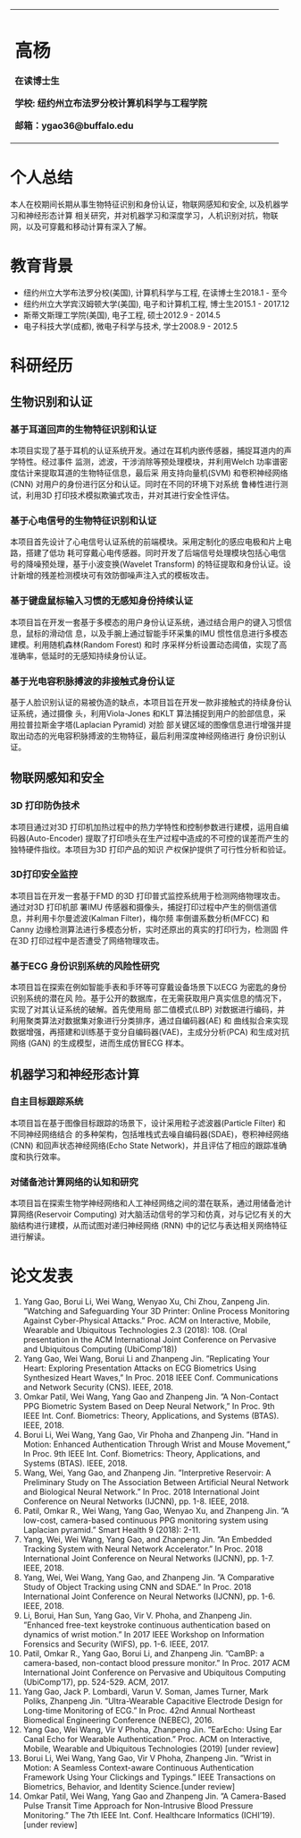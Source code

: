 <table border="0">
  <tr>
    <td width="75%">
      <h1>高杨</h1>
      <p><b>在读博士生</b></p>
      <p><b>学校: 纽约州立布法罗分校计算机科学与工程学院</b></p>
      <p><b>邮箱：ygao36@buffalo.edu</b></p>
    </td>
  </tr>
</table>

# 个人总结 

本人在校期间长期从事生物特征识别和身份认证，物联网感知和安全, 以及机器学习和神经形态计算
相关研究，并对机器学习和深度学习，人机识别对抗，物联网，以及可穿戴和移动计算有深入了解。

# 教育背景

- 纽约州立大学布法罗分校(美国), 计算机科学与工程, 在读博士生2018.1 - 至今
- 纽约州立大学宾汉姆顿大学(美国), 电子和计算机工程, 博士生2015.1 - 2017.12
- 斯蒂文斯理工学院(美国), 电子工程, 硕士2012.9 - 2014.5
- 电子科技大学(成都), 微电子科学与技术, 学士2008.9 - 2012.5




# 科研经历

## 生物识别和认证
### 基于耳道回声的生物特征识别和认证
本项目实现了基于耳机的认证系统开发。通过在耳机内嵌传感器，捕捉耳道内的声学特性。经过事件
监测，滤波，干涉消除等预处理模块，并利用Welch 功率谱密度估计来提取耳道的生物特征信息，最后采
用支持向量机(SVM) 和卷积神经网络(CNN) 对用户的身份进行区分和认证。同时在不同的环境下对系统
鲁棒性进行测试，利用3D 打印技术模拟欺骗式攻击，并对其进行安全性评估。

### 基于心电信号的生物特征识别和认证
本项目首先设计了心电信号认证系统的前端模块。采用定制化的感应电极和片上电路，搭建了低功
耗可穿戴心电传感器。同时开发了后端信号处理模块包括心电信号的降噪预处理，基于小波变换(Wavelet
Transform) 的特征提取和身份认证。设计新增的残差检测模块可有效防御噪声注入式的模板攻击。

### 基于键盘鼠标输入习惯的无感知身份持续认证
本项目旨在开发一套基于多模态的用户身份认证系统，通过结合用户的键入习惯信息，鼠标的滑动信
息，以及手腕上通过智能手环采集的IMU 惯性信息进行多模态建模。利用随机森林(Random Forest) 和时
序采样分析设置动态阈值，实现了高准确率，低延时的无感知持续身份认证。

### 基于光电容积脉搏波的非接触式身份认证
基于人脸识别认证的易被伪造的缺点，本项目旨在开发一款非接触式的持续身份认证系统，通过摄像
头，利用Viola-Jones 和KLT 算法捕捉到用户的脸部信息，采用拉普拉斯金字塔(Laplacian Pyramid) 对脸
部关键区域的图像信息进行增强并提取出动态的光电容积脉搏波的生物特征，最后利用深度神经网络进行
身份识别认证。

## 物联网感知和安全
### 3D 打印防伪技术
本项目通过对3D 打印机加热过程中的热力学特性和控制参数进行建模，运用自编码器(Auto-Encoder)
提取了打印喷头在生产过程中造成的不可控的误差而产生的独特硬件指纹。本项目为3D 打印产品的知识
产权保护提供了可行性分析和验证。

### 3D打印安全监控
本项目旨在开发一套基于FMD 的3D 打印普式监控系统用于检测网络物理攻击。通过对3D 打印机部
署IMU 传感器和摄像头，捕捉打印过程中产生的侧信道信息，并利用卡尔曼滤波(Kalman Filter)，梅尔频
率倒谱系数分析(MFCC) 和Canny 边缘检测算法进行多模态分析，实时还原出的真实的打印行为，检测固
件在3D 打印过程中是否遭受了网络物理攻击。

### 基于ECG 身份识别系统的风险性研究
本项目旨在探索在例如智能手表和手环等可穿戴设备场景下以ECG 为密匙的身份识别系统的潜在风
险。基于公开的数据库，在无需获取用户真实信息的情况下，实现了对其认证系统的破解。首先使用局
部二值模式(LBP) 对数据进行编码，并利用聚类算法对数据集对象进行分类排序，通过自编码器(AE) 和
曲线拟合来实现数据增强，再搭建和训练基于变分自编码器(VAE)，主成分分析(PCA) 和生成对抗网络
(GAN) 的生成模型，进而生成仿冒ECG 样本。

## 机器学习和神经形态计算
### 自主目标跟踪系统
本项目旨在基于图像目标跟踪的场景下，设计采用粒子滤波器(Particle Filter) 和不同神经网络结合
的多种架构，包括堆栈式去噪自编码器(SDAE)，卷积神经网络(CNN) 和回声状态神经网络(Echo State
Network)，并且评估了相应的跟踪准确度和执行效率。

### 对储备池计算网络的认知和研究
本项目旨在探索生物学神经网络和人工神经网络之间的潜在联系，通过用储备池计算网络(Reservoir
Computing) 对大脑活动信号的学习和仿真，对与记忆有关的大脑结构进行建模，从而试图对递归神经网络
(RNN) 中的记忆与表达相关网络特征进行解读。

# 论文发表
1. Yang Gao, Borui Li, Wei Wang, Wenyao Xu, Chi Zhou, Zanpeng Jin. ”Watching and Safeguarding Your 3D Printer: Online Process Monitoring Against Cyber-Physical Attacks.” Proc. ACM on Interactive, Mobile, Wearable and Ubiquitous Technologies 2.3 (2018): 108. (Oral presentation in the ACM International Joint Conference on Pervasive and Ubiquitous Computing (UbiComp’18))
2. Yang Gao, Wei Wang, Borui Li and Zhanpeng Jin. ”Replicating Your Heart: Exploring Presentation Attacks on ECG Biometrics Using Synthesized Heart Waves,” In Proc. 2018 IEEE Conf. Communications and Network Security (CNS). IEEE, 2018.
3. Omkar Patil, Wei Wang, Yang Gao and Zhanpeng Jin. ”A Non-Contact PPG Biometric System Based on Deep Neural Network,” In Proc. 9th IEEE Int. Conf. Biometrics: Theory, Applications, and Systems (BTAS). IEEE, 2018.
4. Borui Li, Wei Wang, Yang Gao, Vir Phoha and Zhanpeng Jin. ”Hand in Motion: Enhanced Authentication Through Wrist and Mouse Movement,” In Proc. 9th IEEE Int. Conf. Biometrics: Theory, Applications, and Systems (BTAS). IEEE, 2018.
5. Wang, Wei, Yang Gao, and Zhanpeng Jin. ”Interpretive Reservoir: A Preliminary Study on The Association Between Artificial Neural Network and Biological Neural Network.” In Proc. 2018 International Joint Conference on Neural Networks (IJCNN), pp. 1-8. IEEE, 2018.
6. Patil, Omkar R., Wei Wang, Yang Gao, Wenyao Xu, and Zhanpeng Jin. ”A low-cost, camera-based continuous PPG monitoring system using Laplacian pyramid.” Smart Health 9 (2018): 2-11.
7. Yang, Wei, Wei Wang, Yang Gao, and Zhanpeng Jin. ”An Embedded Tracking System with Neural Network Accelerator.” In Proc. 2018 International Joint Conference on Neural Networks (IJCNN), pp. 1-7. IEEE, 2018.
8. Yang, Wei, Wei Wang, Yang Gao, and Zhanpeng Jin. ”A Comparative Study of Object Tracking using CNN and SDAE.” In Proc. 2018 International Joint Conference on Neural Networks (IJCNN), pp. 1-6. IEEE, 2018.
9. Li, Borui, Han Sun, Yang Gao, Vir V. Phoha, and Zhanpeng Jin. ”Enhanced free-text keystroke continuous authentication based on dynamics of wrist motion.” In 2017 IEEE Workshop on Information Forensics and Security (WIFS), pp. 1-6. IEEE, 2017.
10. Patil, Omkar R., Yang Gao, Borui Li, and Zhanpeng Jin. ”CamBP: a camera-based, non-contact blood pressure monitor.” In Proc. 2017 ACM International Joint Conference on Pervasive and Ubiquitous Computing (UbiComp’17), pp. 524-529. ACM, 2017.
11. Yang Gao, Jack P. Lombardi, Varun V. Soman, James Turner, Mark Poliks, Zhanpeng Jin. ”Ultra-Wearable Capacitive Electrode Design for Long-time Monitoring of ECG.” In Proc. 42nd Annual Northeast Biomedical Engineering Conference (NEBEC), 2016.
12. Yang Gao, Wei Wang, Vir V Phoha, Zhanpeng Jin. ”EarEcho: Using Ear Canal Echo for Wearable Authentication.” Proc. ACM on Interactive, Mobile, Wearable and Ubiquitous Technologies (2019) [under review]
13. Borui Li, Wei Wang, Yang Gao, Vir V Phoha, Zhanpeng Jin. ”Wrist in Motion: A Seamless Context-aware Continuous Authentication Framework Using Your Clickings and Typings.” IEEE Transactions on Biometrics, Behavior, and Identity Science.[under review]
14. Omkar Patil, Wei Wang, Yang Gao and Zhanpeng Jin. ”A Camera-Based Pulse Transit Time Approach for Non-Intrusive Blood Pressure Monitoring.” The 7th IEEE Int. Conf. Healthcare Informatics (ICHI’19). [under review]






